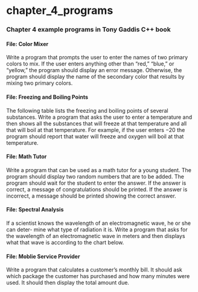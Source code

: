 # chapter_4_programs
### Chapter 4 example programs in Tony Gaddis C++ book

#### File: Color Mixer
Write a program that prompts the user to enter the names of two primary colors to mix. 
If the user enters anything other than “red,” “blue,” or “yellow,” the program should display an error message. 
Otherwise, the program should display the name of the secondary color that results by mixing two primary colors.

#### File: Freezing and Boiling Points
The following table lists the freezing and boiling points of several substances. 
Write a program that asks the user to enter a temperature and then shows all the substances that will freeze at that temperature and all that will boil at that temperature. 
For example, if the user enters −20 the program should report that water will freeze and oxygen will boil at that temperature.

#### File: Math Tutor
Write a program that can be used as a math tutor for a young student. The program should display two random numbers that are to be added.
The program should wait for the student to enter the answer. If the answer is correct, a message of congratulations should be printed. 
If the answer is incorrect, a message should be printed showing the correct answer.

#### File: Spectral Analysis
If a scientist knows the wavelength of an electromagnetic wave, he or she can deter- mine what type of radiation it is. 
Write a program that asks for the wavelength of an electromagnetic wave in meters and then displays what that wave is according to the chart below.

#### File: Moblie Service Provider
Write a program that calculates a customer’s monthly bill. It should ask which package the customer has purchased and how many minutes were used. 
It should then display the total amount due.
